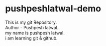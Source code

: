 # pushpeshlatwal-demo
This is my git Repository.<br>
Author - Pushpesh latwal.<br>
my name is pushpesh latwal.<br>
i am learning git & github.
